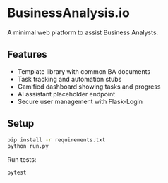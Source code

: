 # BusinessAnalysis.io

A minimal web platform to assist Business Analysts.

## Features
- Template library with common BA documents
- Task tracking and automation stubs
- Gamified dashboard showing tasks and progress
- AI assistant placeholder endpoint
- Secure user management with Flask-Login

## Setup
```bash
pip install -r requirements.txt
python run.py
```

Run tests:
```bash
pytest
```
